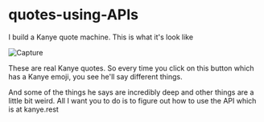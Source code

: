 # quotes-using-APIs
I  build a Kanye quote machine. This is what it's look like

![Capture](https://user-images.githubusercontent.com/82333746/135445353-06a7a31f-a67d-4574-a124-c83e1faa7f48.JPG)

These are real Kanye quotes. So every time you click on this button which has a Kanye emoji, you see he'll say different things.

And some of the things he says are incredibly deep and other things are a little bit weird. All I want you to do is to figure out how to use the API which is at kanye.rest
